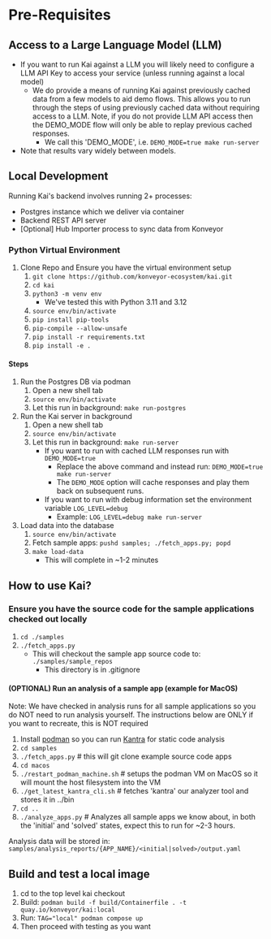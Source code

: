 # Pre-Requisites

## Access to a Large Language Model (LLM)

- If you want to run Kai against a LLM you will likely need to configure a LLM API Key to access your service (unless running against a local model)
  - We do provide a means of running Kai against previously cached data from a few models to aid demo flows. This allows you to run through the steps of using previously cached data without requiring access to a LLM. Note, if you do not provide LLM API access then the DEMO_MODE flow will only be able to replay previous cached responses.
    - We call this 'DEMO_MODE', i.e. `DEMO_MODE=true make run-server`
- Note that results vary widely between models.

## Local Development

Running Kai's backend involves running 2+ processes:

- Postgres instance which we deliver via container
- Backend REST API server
- [Optional] Hub Importer process to sync data from Konveyor

### Python Virtual Environment

1. Clone Repo and Ensure you have the virtual environment setup
   1. `git clone https://github.com/konveyor-ecosystem/kai.git`
   1. `cd kai`
   1. `python3 -m venv env`
      - We've tested this with Python 3.11 and 3.12
   1. `source env/bin/activate`
   1. `pip install pip-tools`
   1. `pip-compile --allow-unsafe`
   1. `pip install -r requirements.txt`
   1. `pip install -e .`

#### Steps

1. Run the Postgres DB via podman
   1. Open a new shell tab
   1. `source env/bin/activate`
   1. Let this run in background: `make run-postgres`
1. Run the Kai server in background
   1. Open a new shell tab
   1. `source env/bin/activate`
   1. Let this run in background: `make run-server`
      - If you want to run with cached LLM responses run with `DEMO_MODE=true`
        - Replace the above command and instead run: `DEMO_MODE=true make run-server`
        - The `DEMO_MODE` option will cache responses and play them back on subsequent runs.
      - If you want to run with debug information set the environment variable `LOG_LEVEL=debug`
        - Example: `LOG_LEVEL=debug make run-server`
1. Load data into the database
   1. `source env/bin/activate`
   1. Fetch sample apps: `pushd samples; ./fetch_apps.py; popd`
   1. `make load-data`
      - This will complete in ~1-2 minutes

## How to use Kai?

### Ensure you have the source code for the sample applications checked out locally

1. `cd ./samples`
2. `./fetch_apps.py`
   - This will checkout the sample app source code to: `./samples/sample_repos`
     - This directory is in .gitignore

#### (OPTIONAL) Run an analysis of a sample app (example for MacOS)

Note: We have checked in analysis runs for all sample applications so you do NOT need to run analysis yourself. The instructions below are ONLY if you want to recreate, this is NOT required

1. Install [podman](https://podman.io/) so you can run [Kantra](https://github.com/konveyor/kantra) for static code analysis
1. `cd samples`
1. `./fetch_apps.py` # this will git clone example source code apps
1. `cd macos`
1. `./restart_podman_machine.sh` # setups the podman VM on MacOS so it will mount the host filesystem into the VM
1. `./get_latest_kantra_cli.sh` # fetches 'kantra' our analyzer tool and stores it in ../bin
1. `cd ..`
1. `./analyze_apps.py` # Analyzes all sample apps we know about, in both the 'initial' and 'solved' states, expect this to run for ~2-3 hours.

Analysis data will be stored in: `samples/analysis_reports/{APP_NAME}/<initial|solved>/output.yaml`

## Build and test a local image

1. cd to the top level kai checkout
1. Build: `podman build -f build/Containerfile . -t quay.io/konveyor/kai:local`
1. Run: `TAG="local" podman compose up`
1. Then proceed with testing as you want
